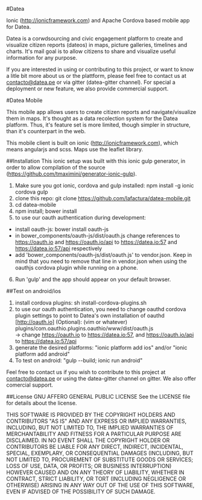 #Datea

Ionic (http://ionicframework.com) and Apache Cordova based mobile app for Datea. 

Datea is a corwdsourcing and civic engagement platform to create and visualize citizen reports (dateos) in maps, picture galleries, timelines and charts. It's mail goal is to allow citizens to share and visualize useful information for any purpose. 

If you are interested in using or contributing to this project, or want to know a litle bit more about us or the plattform, please feel free to contact us at contacto@datea.pe or via gitter (datea-gitter channel). For special a deployment or new feature, we also provide commercial support.

#Datea Mobile

This mobile app allows users to create citizen reports and navigate/visualize them in maps. It's thought as a data recolection system for the Datea platform. Thus, it's feature set is more limited, though simpler in structure, than it's counterpart in the web. 

This mobile client is built on ionic (http://ionicframework.com), which means angularjs and scss. Maps use the leaflet library. 

##Installation
This ionic setup was built with this ionic gulp generator, in order to allow compilation of the source (https://github.com/tmaximini/generator-ionic-gulp).

1. Make sure you got ionic, cordova and gulp installed: npm install -g ionic cordova gulp
2. clone this repo: git clone https://github.com/lafactura/datea-mobile.git
3. cd datea-mobile
4. npm install; bower install
5. to use our oauth authentication during development: 
  - install oauth-js: bower install oauth-js
  - in bower_components/oauth-js/dist/oauth.js change references to https://oauth.io and https://oauth.io/api to https://datea.io:57 and https://datea.io:57/api respectively
  - add 'bower_components/oauth-js/dist/oauth.js' to vendor.json. Keep in mind that you need to remove that line in vendor.json when using the oauthjs cordova plugin while running on a phone.
6. Run 'gulp' and the app should appear on your default browser.

##Test on android/ios
1. install cordova plugins: sh install-cordova-plugins.sh
2. to use our oauth authentication, you need to change oauthd cordova plugin settings to point to Datea's own installation of oauthd [http://oauth.io] (Optional): 
  (vim or whatever) plugins/com.oauthio.plugins.oauthio/www/dist/oauth.js  
  -> change https://oauth.io to https://datea.io:57, and https://oauth.io/api to https://datea.io:57/api
3. generate the desired platforms: "ionic platform add ios" and/or "ionic platform add android"
4. To test on android: "gulp --build; ionic run android"

Feel free to contact us if you wish to contribute to this project at contacto@datea.pe or using the datea-gitter channel on gitter. We also offer comercial support.

##License
GNU AFFERO GENERAL PUBLIC LICENSE
See the LICENSE file for details about the license.

THIS SOFTWARE IS PROVIDED BY THE COPYRIGHT HOLDERS AND CONTRIBUTORS "AS IS" AND ANY
EXPRESS OR IMPLIED WARRANTIES, INCLUDING, BUT NOT LIMITED TO, THE IMPLIED WARRANTIES OF
MERCHANTABILITY AND FITNESS FOR A PARTICULAR PURPOSE ARE DISCLAIMED. IN NO EVENT SHALL THE
COPYRIGHT HOLDER OR CONTRIBUTORS BE LIABLE FOR ANY DIRECT, INDIRECT, INCIDENTAL, SPECIAL,
EXEMPLARY, OR CONSEQUENTIAL DAMAGES (INCLUDING, BUT NOT LIMITED TO, PROCUREMENT OF
SUBSTITUTE GOODS OR SERVICES; LOSS OF USE, DATA, OR PROFITS; OR BUSINESS INTERRUPTION)
HOWEVER CAUSED AND ON ANY THEORY OF LIABILITY, WHETHER IN CONTRACT, STRICT LIABILITY, OR
TORT (INCLUDING NEGLIGENCE OR OTHERWISE) ARISING IN ANY WAY OUT OF THE USE OF THIS
SOFTWARE, EVEN IF ADVISED OF THE POSSIBILITY OF SUCH DAMAGE.
